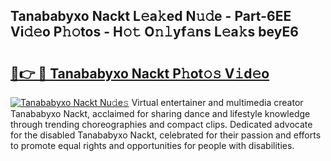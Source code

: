 ## Tanababyxo Nackt L𝚎a𝚔ed N𝚞𝚍e - Part-6EE Vi𝚍𝚎o P𝚑𝚘tos - H𝚘𝚝 O𝚗𝚕yf𝚊ns L𝚎a𝚔s beyE6

# <h2><a href="http://kf650ue.oniu.top/?m=Tanababyxo+Nackt">🔗👉 🔴 Tanababyxo Nackt P𝚑ot𝚘𝚜 V𝚒d𝚎o</a></h2>

[![Tanababyxo Nackt Nu𝚍e𝚜](https://i.imgur.com/0qMVB7G.gif)](http://kf650ue.oniu.top/?m=Tanababyxo+Nackt)
Virtual entertainer and multimedia creator Tanababyxo Nackt, acclaimed for sharing dance and lifestyle knowledge through trending choreographies and compact clips. Dedicated advocate for the disabled Tanababyxo Nackt, celebrated for their passion and efforts to promote equal rights and opportunities for people with disabilities.  
